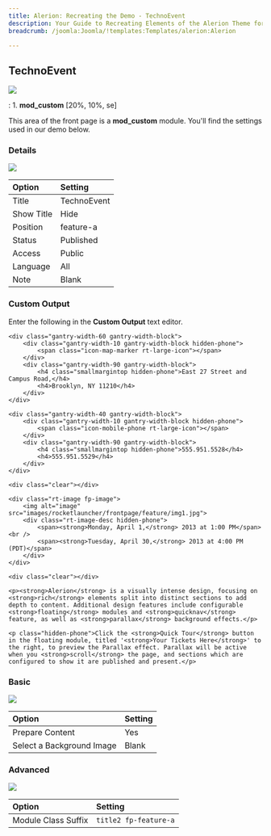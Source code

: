 ```yaml
---
title: Alerion: Recreating the Demo - TechnoEvent
description: Your Guide to Recreating Elements of the Alerion Theme for Joomla
breadcrumb: /joomla:Joomla/!templates:Templates/alerion:Alerion

---
```


TechnoEvent
-----
![][demo]

:   1. **mod_custom** [20%, 10%, se]

This area of the front page is a **mod_custom** module. You'll find the settings used in our demo below.

### Details
![][demo2]

| Option     | Setting               |  
| :--------- | :-------------------- |  
| Title      | TechnoEvent           |  
| Show Title | Hide                  |  
| Position   | feature-a |  
| Status     | Published             |  
| Access     | Public                |  
| Language   | All                   |  
| Note       | Blank                 |  

### Custom Output
Enter the following in the **Custom Output** text editor.

~~~
<div class="gantry-width-60 gantry-width-block">
    <div class="gantry-width-10 gantry-width-block hidden-phone">
	    <span class="icon-map-marker rt-large-icon"></span>
	</div>
	<div class="gantry-width-90 gantry-width-block">
		<h4 class="smallmargintop hidden-phone">East 27 Street and Campus Road,</h4>
	    <h4>Brooklyn, NY 11210</h4>
	</div>
</div>

<div class="gantry-width-40 gantry-width-block">
	<div class="gantry-width-10 gantry-width-block hidden-phone">
	    <span class="icon-mobile-phone rt-large-icon"></span>
	</div>
	<div class="gantry-width-90 gantry-width-block">
		<h4 class="smallmargintop hidden-phone">555.951.5528</h4>
	    <h4>555.951.5529</h4>
	</div>
</div>

<div class="clear"></div>

<div class="rt-image fp-image">
	<img alt="image" src="images/rocketlauncher/frontpage/feature/img1.jpg">
	<div class="rt-image-desc hidden-phone">
		<span><strong>Monday, April 1,</strong> 2013 at 1:00 PM</span><br />
		<span><strong>Tuesday, April 30,</strong> 2013 at 4:00 PM (PDT)</span>
	</div>
</div>

<div class="clear"></div>

<p><strong>Alerion</strong> is a visually intense design, focusing on <strong>rich</strong> elements split into distinct sections to add depth to content. Additional design features include configurable <strong>floating</strong> modules and <strong>quicknav</strong> feature, as well as <strong>parallax</strong> background effects.</p>

<p class="hidden-phone">Click the <strong>Quick Tour</strong> button in the floating module, titled '<strong>Your Tickets Here</strong>' to the right, to preview the Parallax effect. Parallax will be active when you <strong>scroll</strong> the page, and sections which are configured to show it are published and present.</p>
~~~

### Basic
![][demo3]

| Option                    | Setting |  
| :------------------------ | :------ |  
| Prepare Content           | Yes     |  
| Select a Background Image | Blank   |

### Advanced
![][demo4]

| Option              | Setting                       |  
| :------------------ | :---------------------------- |  
| Module Class Suffix | `title2 fp-feature-a` |  

[demo]: assets/demo_4.jpeg
[demo2]: assets/event_1.jpeg
[demo3]: assets/event_2.jpeg
[demo4]: assets/event_3.jpeg